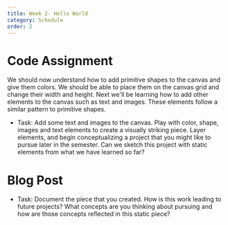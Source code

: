 ```yaml
---
title: Week 2- Hello World
category: Schedule
order: 2
---
```


# Code Assignment
We should now understand how to add primitive shapes to the canvas and give them colors. We should be able to place them on the canvas grid and change their width and height. Next we'll be learning how to add other elements to the canvas such as text and images. These elements follow a similar pattern to primitive shapes. 

* Task: Add some text and images to the canvas. Play with color, shape, images and text elements to create a visually striking piece. Layer elements, and begin conceptualizing a project that you might like to pursue later in the semester. Can we sketch this project with static elements from what we have learned so far?

# Blog Post
* Task: Document the piece that you created. How is this work leading to future projects? What concepts are you thinking about pursuing and how are those concepts reflected in this static piece?
